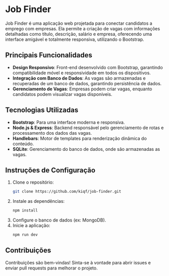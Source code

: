 # Job Finder

Job Finder é uma aplicação web projetada para conectar candidatos a emprego com empresas. Ela permite a criação de vagas com informações detalhadas como título, descrição, salário e empresa, oferecendo uma interface amigável e totalmente responsiva, utilizando o Bootstrap.

## Principais Funcionalidades

- **Design Responsivo**: Front-end desenvolvido com Bootstrap, garantindo compatibilidade móvel e responsividade em todos os dispositivos.
- **Integração com Banco de Dados**: As vagas são armazenadas e recuperadas de um banco de dados, garantindo persistência de dados.
- **Gerenciamento de Vagas**: Empresas podem criar vagas, enquanto candidatos podem visualizar vagas disponíveis.

## Tecnologias Utilizadas

- **Bootstrap**: Para uma interface moderna e responsiva.
- **Node.js & Express**: Backend responsável pelo gerenciamento de rotas e processamento dos dados das vagas.
- **Handlebars**: Motor de templates para renderização dinâmica do conteúdo.
- **SQLite**: Gerenciamento do banco de dados, onde são armazenadas as vagas.

## Instruções de Configuração

1. Clone o repositório:
    ```bash
    git clone https://github.com/kiqf/job-finder.git
    ```
2. Instale as dependências:
    ```bash
    npm install
    ```
3. Configure o banco de dados (ex: MongoDB).
4. Inicie a aplicação:
    ```bash
    npm run dev
    ```

## Contribuições

Contribuições são bem-vindas! Sinta-se à vontade para abrir issues e enviar pull requests para melhorar o projeto.